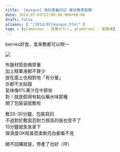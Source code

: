 ```yaml
---
title: '[masque] 我的美麗日記 複合莓果面膜'
date: 2014-07-03T22:00:00.000+08:00
draft: false
aliases: [ "/2014/07/masque.html" ]
tags : [glamorous - 保養おたく, glamorous - 面膜魂]
---
```


berries好食，拿來敷都可以啊～  

![](/images/mbdmixberry.jpg)

布膜材質些微厚重  
加上精華液都不算少  
放在面上也相對地「有分量」  
亦都不太貼服  
氣味像0%果汁在中那些  
對！就是假得有點似藥水味那種  
開了包裝袋就敷啦  
  
敷20-30分鐘，包裝寫的  
不過對於敷面忍耐力很高的我也受不了  
15分鐘就急急拿下  
保濕度OK啦甚麼柔軟亮白都看不見  
  
絕不回購就是，停產了也好（哼）
